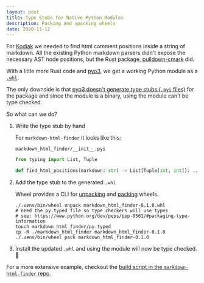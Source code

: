 ```yaml
---
layout: post
title: Type Stubs for Native Python Modules
description: Packing and upacking wheels
date: 2020-11-12
---
```


For [Kodiak](https://kodiakhq.com) we needed to find html comment positions
inside a string of markdown. All the existing Python markdown parsers didn't
expose the necessary AST node positions, but the Rust package,
[pulldown-cmark](https://github.com/raphlinus/pulldown-cmark) did.

With a little more Rust code and [pyo3](https://github.com/PyO3/PyO3), we get
a working Python module as a [`.whl`](https://github.com/pypa/wheel).

The only downside is that [pyo3 doesn't generate type stubs (`.pyi`
files)](https://github.com/PyO3/pyo3/issues/510) for the package and since the module
is a binary, using the module can't be type checked.

So what can we do?

1. Write the type stub by hand

   For `markdown-html-finder` it looks like this:

   `markdown_html_finder/__init__.pyi`

   ```python
   from typing import List, Tuple

   def find_html_positions(markdown: str) -> List[Tuple[int, int]]: ...
   ```

2. Add the type stub to the generated `.whl`

   Wheel provides a CLI for
   [unpacking](https://wheel.readthedocs.io/en/stable/reference/wheel_unpack.html)
   and
   [packing](https://wheel.readthedocs.io/en/stable/reference/wheel_pack.html)
   wheels.

   ```
   ./.venv/bin/wheel unpack markdown_html_finder-0.1.0.whl
   # need the py.typed file so type checkers will use types
   # see: https://www.python.org/dev/peps/pep-0561/#packaging-type-information
   touch markdown_html_finder/py.typed
   cp -R ./markdown_html_finder markdown_html_finder-0.1.0
   ./.venv/bin/wheel pack markdown_html_finder-0.1.0
   ```

3. Install the updated `.whl` and using the module will now be type checked. 🎉

For a more extensive example, checkout the [build script in the
`markdown-html-finder`
repo](https://github.com/chdsbd/markdown-html-finder/blob/master/s/build).
